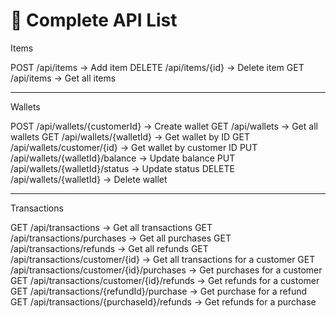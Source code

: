 # 📌 Complete API List

 Items

POST    /api/items                  → Add item
DELETE  /api/items/{id}             → Delete item
GET     /api/items                  → Get all items

------------------------------------------------------------

 Wallets

POST    /api/wallets/{customerId}   → Create wallet
GET     /api/wallets                → Get all wallets
GET     /api/wallets/{walletId}     → Get wallet by ID
GET     /api/wallets/customer/{id}  → Get wallet by customer ID
PUT     /api/wallets/{walletId}/balance → Update balance
PUT     /api/wallets/{walletId}/status  → Update status
DELETE  /api/wallets/{walletId}     → Delete wallet

------------------------------------------------------------

 Transactions

GET     /api/transactions                       → Get all transactions
GET     /api/transactions/purchases             → Get all purchases
GET     /api/transactions/refunds               → Get all refunds
GET     /api/transactions/customer/{id}         → Get all transactions for a customer
GET     /api/transactions/customer/{id}/purchases → Get purchases for a customer
GET     /api/transactions/customer/{id}/refunds   → Get refunds for a customer
GET     /api/transactions/{refundId}/purchase   → Get purchase for a refund
GET     /api/transactions/{purchaseId}/refunds  → Get refunds for a purchase
